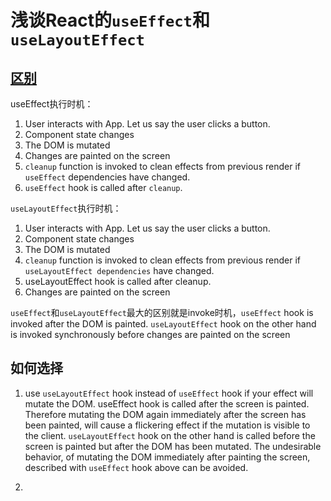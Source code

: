 # 浅谈React的`useEffect`和`useLayoutEffect`

## [区别](https://dev.to/nibble/what-is-uselayouteffect-hook-and-when-do-you-use-it-3lan)

useEffect执行时机：

1. User interacts with App. Let us say the user clicks a button.
2. Component state changes
3. The DOM is mutated
4. Changes are painted on the screen
5. `cleanup` function is invoked to clean effects from previous render if `useEffect` dependencies have changed.
6. `useEffect` hook is called after `cleanup`.

`useLayoutEffect`执行时机：

1. User interacts with App. Let us say the user clicks a button.
2. Component state changes
3. The DOM is mutated
4. `cleanup` function is invoked to clean effects from previous render if `useLayoutEffect dependencies` have changed.
5. useLayoutEffect hook is called after cleanup.
6. Changes are painted on the screen

`useEffect`和`useLayoutEffect`最大的区别就是invoke时机，`useEffect` hook is invoked after the DOM is painted. `useLayoutEffect` hook on the other hand is invoked synchronously before changes are painted on the screen

## 如何选择

1. use `useLayoutEffect` hook instead of `useEffect` hook if your effect will mutate the DOM. useEffect hook is called after the screen is painted. Therefore mutating the DOM again immediately after the screen has been painted, will cause a flickering effect if the mutation is visible to the client. `useLayoutEffect` hook on the other hand is called before the screen is painted but after the DOM has been mutated. The undesirable behavior, of mutating the DOM immediately after painting the screen, described with `useEffect` hook above can be avoided.

2. 
